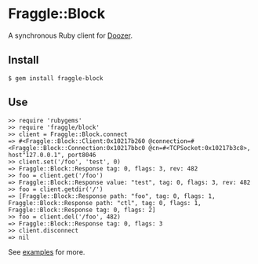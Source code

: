 # Fraggle::Block

A synchronous Ruby client for [Doozer](https://github.com/ha/doozer). 

## Install

    $ gem install fraggle-block

## Use

    >> require 'rubygems'
    >> require 'fraggle/block'
    >> client = Fraggle::Block.connect
    => #<Fraggle::Block::Client:0x10217b260 @connection=#<Fraggle::Block::Connection:0x10217bbc0 @cn=#<TCPSocket:0x10217b3c8>, host"127.0.0.1", port8046
    >> client.set('/foo', 'test', 0)
    => Fraggle::Block::Response tag: 0, flags: 3, rev: 482
    >> foo = client.get('/foo')
    => Fraggle::Block::Response value: "test", tag: 0, flags: 3, rev: 482
    >> foo = client.getdir('/')
    => [Fraggle::Block::Response path: "foo", tag: 0, flags: 1, Fraggle::Block::Response path: "ctl", tag: 0, flags: 1, Fraggle::Block::Response tag: 0, flags: 2]
    >> foo = client.del('/foo', 482)
    => Fraggle::Block::Response tag: 0, flags: 3
    >> client.disconnect
    => nil 

See [examples](https://github.com/dylanegan/fraggle-block/tree/master/examples) for more.
